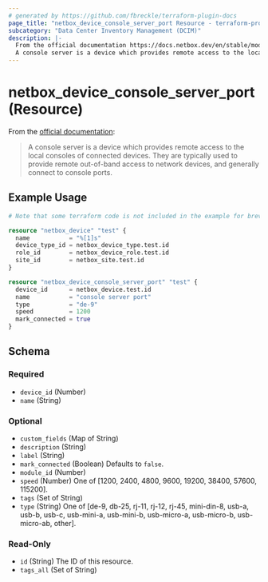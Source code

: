 ```yaml
---
# generated by https://github.com/fbreckle/terraform-plugin-docs
page_title: "netbox_device_console_server_port Resource - terraform-provider-netbox"
subcategory: "Data Center Inventory Management (DCIM)"
description: |-
  From the official documentation https://docs.netbox.dev/en/stable/models/dcim/consoleserverport/:
  A console server is a device which provides remote access to the local consoles of connected devices. They are typically used to provide remote out-of-band access to network devices, and generally connect to console ports.
---
```


# netbox_device_console_server_port (Resource)

From the [official documentation](https://docs.netbox.dev/en/stable/models/dcim/consoleserverport/):

> A console server is a device which provides remote access to the local consoles of connected devices. They are typically used to provide remote out-of-band access to network devices, and generally connect to console ports.

## Example Usage

```terraform
# Note that some terraform code is not included in the example for brevity

resource "netbox_device" "test" {
  name           = "%[1]s"
  device_type_id = netbox_device_type.test.id
  role_id        = netbox_device_role.test.id
  site_id        = netbox_site.test.id
}

resource "netbox_device_console_server_port" "test" {
  device_id      = netbox_device.test.id
  name           = "console server port"
  type           = "de-9"
  speed          = 1200
  mark_connected = true
}
```

<!-- schema generated by tfplugindocs -->
## Schema

### Required

- `device_id` (Number)
- `name` (String)

### Optional

- `custom_fields` (Map of String)
- `description` (String)
- `label` (String)
- `mark_connected` (Boolean) Defaults to `false`.
- `module_id` (Number)
- `speed` (Number) One of [1200, 2400, 4800, 9600, 19200, 38400, 57600, 115200].
- `tags` (Set of String)
- `type` (String) One of [de-9, db-25, rj-11, rj-12, rj-45, mini-din-8, usb-a, usb-b, usb-c, usb-mini-a, usb-mini-b, usb-micro-a, usb-micro-b, usb-micro-ab, other].

### Read-Only

- `id` (String) The ID of this resource.
- `tags_all` (Set of String)


